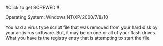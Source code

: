 #Click to get SCREWED!!!

Operating System: Windows NT/XP/2000/7/8/10

You had a virus type script file that was removed from your hard disk by your antivirus software. 
But, it may be on one or all of your flash drives. What you have is the registry entry that is 
attempting to start the file. 


